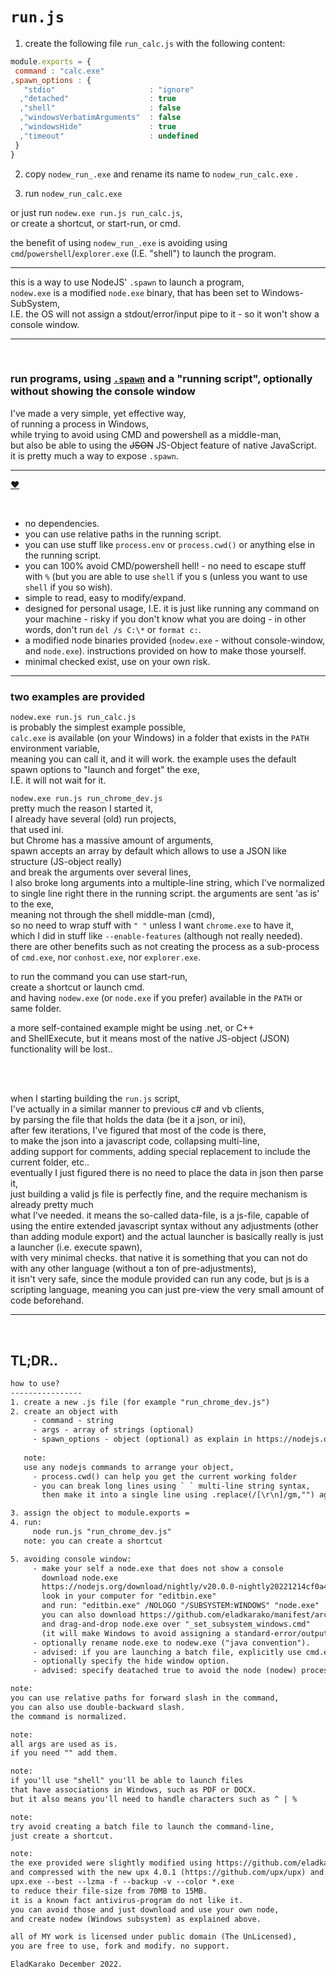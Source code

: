<h1><code>run.js</code></h1>

1. create the following file `run_calc.js` with the following content:  

```js
module.exports = {
 command : "calc.exe"
,spawn_options : {
   "stdio"                     : "ignore"
  ,"detached"                  : true
  ,"shell"                     : false
  ,"windowsVerbatimArguments"  : false
  ,"windowsHide"               : true
  ,"timeout"                   : undefined
 }
}
```

2. copy `nodew_run_.exe` and rename its name to `nodew_run_calc.exe` .

3. run `nodew_run_calc.exe`  

or just run `nodew.exe run.js run_calc.js`,  
or create a shortcut, or start-run, or cmd.  

the benefit of using `nodew_run_.exe` is avoiding using `cmd`/`powershell`/`explorer.exe` (I.E. "shell") to launch the program.  




<hr/>

this is a way to use NodeJS' `.spawn` to launch a program,  
`nodew.exe` is a modified `node.exe` binary, that has been set to Windows-SubSystem,  
I.E. the OS will not assign a stdout/error/input pipe to it - so it won't show a console window.  

<hr/>
<br/>

<h3>run programs, using <a href="https://nodejs.org/api/child_process.html#child_processspawncommand-args-options"><code>.spawn</code></a> and a "running script", optionally without showing the console window</h3>


I've made a very simple, yet effective way,  
of running a process in Windows,  
while trying to avoid using CMD and powershell as a middle-man,  
but also be able to using the <del>JSON</del> JS-Object feature of native JavaScript.  
it is pretty much a way to expose `.spawn`.

<hr/>

<a href="https://paypal.me/%65%31%61%64%6B%61%72%61%6B%30/%35%55%53%44" title="show your support">♥</a>  

<br/>


- no dependencies.  
- you can use relative paths in the running script.
- you can use stuff like `process.env` or `process.cwd()` or anything else in the running script.
- you can 100% avoid CMD/powershell hell! - no need to escape stuff with `%` (but you are able to use `shell` if you s (unless you want to use `shell` if you so wish).  
- simple to read, easy to modify/expand.
- designed for personal usage, I.E. it is just like running any command on your machine - risky if you don't know what you are doing - in other words, don't run `del /s C:\*` or `format c:`.  
- a modified node binaries provided (`nodew.exe` - without console-window, and `node.exe`). instructions provided on how to make those yourself.  
- minimal checked exist, use on your own risk.

<hr/>

<h3>two examples are provided</h3>

`nodew.exe run.js run_calc.js`  
is probably the simplest example possible,  
`calc.exe` is available (on your Windows) in a folder that exists in the `PATH` environment variable,  
meaning you can call it, and it will work. the example uses the default spawn options to "launch and forget" the exe,  
I.E. it will not wait for it.


`nodew.exe run.js run_chrome_dev.js`  
pretty much the reason I started it,  
I already have several (old) run projects,  
that used ini.  
but Chrome has a massive amount of arguments,  
spawn accepts an array by default which allows to use a JSON like structure (JS-object really)  
and break the arguments over several lines,  
I also broke long arguments into a multiple-line string, which I've normalized to single line right there in the running script.
the arguments are sent 'as is' to the exe,  
meaning not through the shell middle-man (cmd),  
so no need to wrap stuff with `" "` unless I want `chrome.exe` to have it,  
which I did in stuff like `--enable-features` (although not really needed).  
there are other benefits such as not creating the process as a sub-process of `cmd.exe`, nor `conhost.exe`, nor `explorer.exe`.  

to run the command you can use start-run,  
create a shortcut or launch cmd.  
and having `nodew.exe` (or `node.exe` if you prefer) available in the `PATH` or same folder.  

a more self-contained example might be using .net, or C++  
and ShellExecute, but it means most of the native JS-object (JSON) functionality will be lost..

<br/>
<br/>

when I starting building the `run.js` script,  
I've actually in a similar manner to previous c# and vb clients,  
by parsing the file that holds the data (be it a json, or ini),  
after few iterations, I've figured that most of the code is there,  
to make the json into a javascript code, collapsing multi-line,  
adding support for comments, adding special replacement to include the current folder, etc..  
eventually I just figured there is no need to place the data in json then parse it,  
just building a valid js file is perfectly fine, and the require mechanism is already pretty much  
what I've needed. it means the so-called data-file, is a js-file, capable of using the entire extended javascript syntax 
without any adjustments (other than adding module export) and the actual launcher is basically really is just a launcher (i.e. execute spawn),  
with very minimal checks. that native it is something that you can not do with any other language (without a ton of pre-adjustments),  
it isn't very safe, since the module provided can run any code, but js is a scripting language, 
meaning you can just pre-view the very small amount of code beforehand.  



<hr/>
<br/>

<h2>TL;DR..</h2>

```txt
how to use?
----------------
1. create a new .js file (for example "run_chrome_dev.js")
2. create an object with 
     - command - string
     - args - array of strings (optional)
     - spawn_options - object (optional) as explain in https://nodejs.org/api/child_process.html#child_processspawncommand-args-options 
   
   note:
   use any nodejs commands to arrange your object, 
     - process.cwd() can help you get the current working folder
     - you can break long lines using ` ` multi-line string syntax, 
       then make it into a single line using .replace(/[\r\n]/gm,"") again.

3. assign the object to module.exports =
4. run:
     node run.js "run_chrome_dev.js"
   note: you can create a shortcut

5. avoiding console window:
     - make your self a node.exe that does not show a console 
       download node.exe
       https://nodejs.org/download/nightly/v20.0.0-nightly20221214cf0a42cf11/win-x64/node.exe
       look in your computer for "editbin.exe" 
       and run: "editbin.exe" /NOLOGO "/SUBSYSTEM:WINDOWS" "node.exe"
       you can also download https://github.com/eladkarako/manifest/archive/refs/heads/master.zip
       and drag-and-drop node.exe over "_set_subsystem_windows.cmd"
       (it will make Windows to avoid assigning a standard-error/output/input pipe to the exe).
     - optionally rename node.exe to nodew.exe ("java convention").
     - advised: if you are launching a batch file, explicitly use cmd.exe /c or cmd.exe /k
     - optionally specify the hide window option.
     - advised: specify deatached true to avoid the node (nodew) process from hanging.

note:
you can use relative paths for forward slash in the command,  
you can also use double-backward slash.
the command is normalized.

note: 
all args are used as is.
if you need "" add them.

note: 
if you'll use "shell" you'll be able to launch files 
that have associations in Windows, such as PDF or DOCX.
but it also means you'll need to handle characters such as ^ | % 

note: 
try avoid creating a batch file to launch the command-line,  
just create a shortcut.

note:
the exe provided were slightly modified using https://github.com/eladkarako/manifest
and compressed with the new upx 4.0.1 (https://github.com/upx/upx) and:
upx.exe --best --lzma -f --backup -v --color *.exe
to reduce their file-size from 70MB to 15MB.
it is a known fact antivirus-program do not like it.
you can avoid those and just download and use your own node,  
and create nodew (Windows subsystem) as explained above.

all of MY work is licensed under public domain (The UnLicensed), 
you are free to use, fork and modify. no support.

EladKarako December 2022.

```

